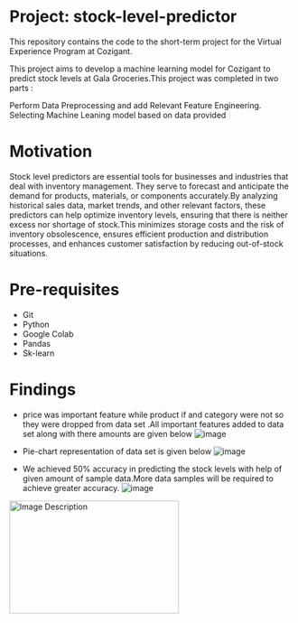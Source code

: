 # Project: stock-level-predictor 

This repository contains the code to the short-term project for the Virtual Experience Program at Cozigant.

This project aims to develop a machine learning model for Cozigant to predict stock levels at Gala Groceries.This project was completed in two parts :

Perform Data Preprocessing and add Relevant Feature Engineering.
Selecting Machine Leaning model based on data provided 

# Motivation

Stock level predictors are essential tools for businesses and industries that deal with inventory management. They serve to forecast and anticipate the demand for products, materials, or components accurately.By analyzing historical sales data, market trends, and other relevant factors, these predictors can help optimize inventory levels, ensuring that there is neither excess nor shortage of stock.This minimizes storage costs and the risk of inventory obsolescence, ensures efficient production and distribution processes, and enhances customer satisfaction by reducing out-of-stock situations.

# Pre-requisites 

- Git 
- Python
- Google Colab
- Pandas
- Sk-learn
  
# Findings 

- price was important feature while product if and category were not so they were dropped from data set .All important features added to data set along with there amounts are given below
  ![image](https://github.com/Bisal-hub/stock-level-predictor/assets/134628968/68d6d499-f489-4db4-a517-3842c9fbc40e)
- Pie-chart representation of data set is given below
  ![image](https://github.com/Bisal-hub/stock-level-predictor/assets/134628968/ee34003b-ac46-4902-b1b5-b16d3ee52ba4)
  
- We achieved 50% accuracy in predicting the stock levels with help of given amount of sample data.More data samples will be required to achieve greater accuracy.
![image](https://github.com/Bisal-hub/stock-level-predictor/assets/134628968/52803a91-ba3c-4b39-833c-a6cd35e947ea)
<img src="https://github.com/Bisal-hub/stock-level-predictor/assets/134628968/52803a91-ba3c-4b39-833c-a6cd35e947ea" alt="Image Description" width="300" height="200">



 





